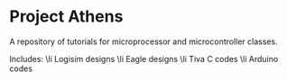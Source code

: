 # Project Athens

A repository of tutorials for microprocessor and microcontroller classes.

Includes:
\li Logisim designs
\li Eagle designs
\li Tiva C codes
\li Arduino codes